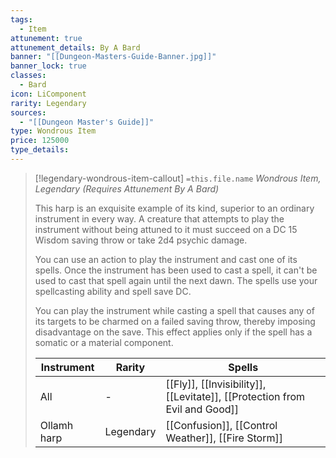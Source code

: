 ```yaml
---
tags:
  - Item
attunement: true
attunement_details: By A Bard
banner: "[[Dungeon-Masters-Guide-Banner.jpg]]"
banner_lock: true
classes:
  - Bard
icon: LiComponent
rarity: Legendary
sources:
  - "[[Dungeon Master's Guide]]"
type: Wondrous Item
price: 125000
type_details:
---
```

>[!legendary-wondrous-item-callout] `=this.file.name`
>*Wondrous Item, Legendary (Requires Attunement By A Bard)*
>
>This harp is an exquisite example of its kind, superior to an ordinary instrument in every way. A creature that attempts to play the instrument without being attuned to it must succeed on a DC 15 Wisdom saving throw or take 2d4 psychic damage.
>
>You can use an action to play the instrument and cast one of its spells. Once the instrument has been used to cast a spell, it can't be used to cast that spell again until the next dawn. The spells use your spellcasting ability and spell save DC.
>
>You can play the instrument while casting a spell that causes any of its targets to be charmed on a failed saving throw, thereby imposing disadvantage on the save. This effect applies only if the spell has a somatic or a material component.
>
>
>
>| Instrument | Rarity | Spells |
>| --- | --- | --- |
>| All | - | [[Fly]], [[Invisibility]], [[Levitate]], [[Protection from Evil and Good]] |
>| Ollamh harp | Legendary | [[Confusion]], [[Control Weather]], [[Fire Storm]] |

>
